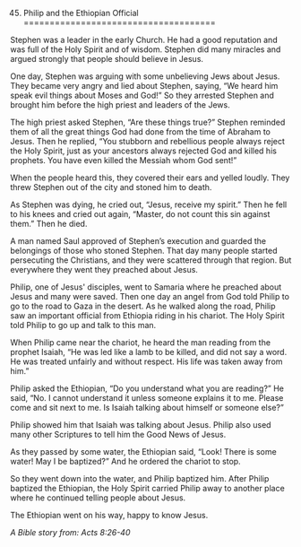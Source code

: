45. Philip and the Ethiopian Official
=====================================

Stephen was a leader in the early Church. He had a good reputation and
was full of the Holy Spirit and of wisdom. Stephen did many miracles and
argued strongly that people should believe in Jesus.

One day, Stephen was arguing with some unbelieving Jews about Jesus.
They became very angry and lied about Stephen, saying, “We heard him
speak evil things about Moses and God!” So they arrested Stephen and
brought him before the high priest and leaders of the Jews.

The high priest asked Stephen, “Are these things true?” Stephen reminded
them of all the great things God had done from the time of Abraham to
Jesus. Then he replied, “You stubborn and rebellious people always
reject the Holy Spirit, just as your ancestors always rejected God and
killed his prophets. You have even killed the Messiah whom God sent!”

When the people heard this, they covered their ears and yelled loudly.
They threw Stephen out of the city and stoned him to death.

As Stephen was dying, he cried out, “Jesus, receive my spirit.” Then he
fell to his knees and cried out again, “Master, do not count this sin
against them.” Then he died.

A man named Saul approved of Stephen’s execution and guarded the
belongings of those who stoned Stephen. That day many people started
persecuting the Christians, and they were scattered through that region.
But everywhere they went they preached about Jesus.

Philip, one of Jesus' disciples, went to Samaria where he preached about
Jesus and many were saved. Then one day an angel from God told Philip to
go to the road to Gaza in the desert. As he walked along the road,
Philip saw an important official from Ethiopia riding in his chariot.
The Holy Spirit told Philip to go up and talk to this man.

When Philip came near the chariot, he heard the man reading from the
prophet Isaiah, “He was led like a lamb to be killed, and did not say a
word. He was treated unfairly and without respect. His life was taken
away from him.”

Philip asked the Ethiopian, “Do you understand what you are reading?” He
said, “No. I cannot understand it unless someone explains it to me.
Please come and sit next to me. Is Isaiah talking about himself or
someone else?”

Philip showed him that Isaiah was talking about Jesus. Philip also used
many other Scriptures to tell him the Good News of Jesus.

As they passed by some water, the Ethiopian said, “Look! There is some
water! May I be baptized?” And he ordered the chariot to stop.

So they went down into the water, and Philip baptized him. After Philip
baptized the Ethiopian, the Holy Spirit carried Philip away to another
place where he continued telling people about Jesus.

The Ethiopian went on his way, happy to know Jesus.

*A Bible story from: Acts 8:26-40*
